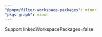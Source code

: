 ```yaml
---
"@pnpm/filter-workspace-packages": minor
"pkgs-graph": minor
---
```


Support linkedWorkspacePackages=false.
